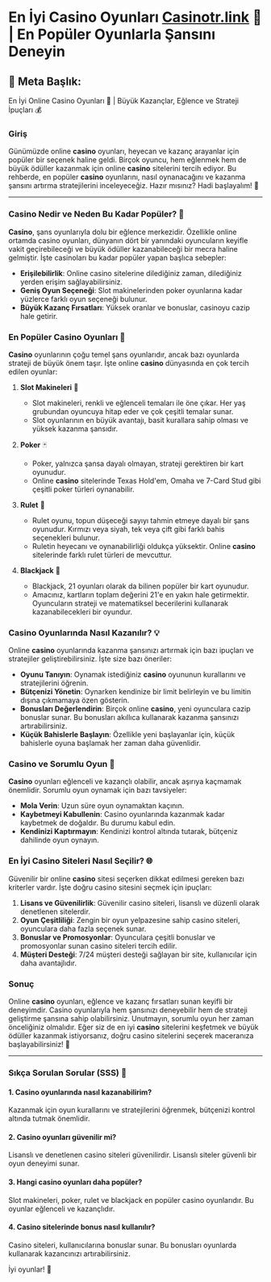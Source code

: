 # En İyi Casino Oyunları [Casinotr.link](https://casinotr.link/gWCRZ4) 🎰 | En Popüler Oyunlarla Şansını Deneyin

## 🎲 Meta Başlık:
En İyi Online Casino Oyunları 🎰 | Büyük Kazançlar, Eğlence ve Strateji İpuçları 💰

### Giriş
Günümüzde online **casino** oyunları, heyecan ve kazanç arayanlar için popüler bir seçenek haline geldi. Birçok oyuncu, hem eğlenmek hem de büyük ödüller kazanmak için online **casino** sitelerini tercih ediyor. Bu rehberde, en popüler **casino** oyunlarını, nasıl oynanacağını ve kazanma şansını artırma stratejilerini inceleyeceğiz. Hazır mısınız? Hadi başlayalım! 🎉

---

### Casino Nedir ve Neden Bu Kadar Popüler? 🎲
**Casino**, şans oyunlarıyla dolu bir eğlence merkezidir. Özellikle online ortamda casino oyunları, dünyanın dört bir yanındaki oyuncuların keyifle vakit geçirebileceği ve büyük ödüller kazanabileceği bir mecra haline gelmiştir. İşte casinoları bu kadar popüler yapan başlıca sebepler:

- **Erişilebilirlik**: Online casino sitelerine dilediğiniz zaman, dilediğiniz yerden erişim sağlayabilirsiniz.
- **Geniş Oyun Seçeneği**: Slot makinelerinden poker oyunlarına kadar yüzlerce farklı oyun seçeneği bulunur.
- **Büyük Kazanç Fırsatları**: Yüksek oranlar ve bonuslar, casinoyu cazip hale getirir.

### En Popüler Casino Oyunları 🎰
**Casino** oyunlarının çoğu temel şans oyunlarıdır, ancak bazı oyunlarda strateji de büyük önem taşır. İşte online **casino** dünyasında en çok tercih edilen oyunlar:

1. **Slot Makineleri** 🎰
   - Slot makineleri, renkli ve eğlenceli temaları ile öne çıkar. Her yaş grubundan oyuncuya hitap eder ve çok çeşitli temalar sunar.
   - Slot oyunlarının en büyük avantajı, basit kurallara sahip olması ve yüksek kazanma şansıdır.

2. **Poker** 🃏
   - Poker, yalnızca şansa dayalı olmayan, strateji gerektiren bir kart oyunudur.
   - Online **casino** sitelerinde Texas Hold'em, Omaha ve 7-Card Stud gibi çeşitli poker türleri oynanabilir.

3. **Rulet** 🎡
   - Rulet oyunu, topun düşeceği sayıyı tahmin etmeye dayalı bir şans oyunudur. Kırmızı veya siyah, tek veya çift gibi farklı bahis seçenekleri bulunur.
   - Ruletin heyecanı ve oynanabilirliği oldukça yüksektir. Online **casino** sitelerinde farklı rulet türleri de mevcuttur.

4. **Blackjack** 🖤
   - Blackjack, 21 oyunları olarak da bilinen popüler bir kart oyunudur.
   - Amacınız, kartların toplam değerini 21'e en yakın hale getirmektir. Oyuncuların strateji ve matematiksel becerilerini kullanarak kazanabilecekleri bir oyundur.

### Casino Oyunlarında Nasıl Kazanılır? 💡
Online **casino** oyunlarında kazanma şansınızı artırmak için bazı ipuçları ve stratejiler geliştirebilirsiniz. İşte size bazı öneriler:

- **Oyunu Tanıyın**: Oynamak istediğiniz **casino** oyununun kurallarını ve stratejilerini öğrenin.
- **Bütçenizi Yönetin**: Oynarken kendinize bir limit belirleyin ve bu limitin dışına çıkmamaya özen gösterin.
- **Bonusları Değerlendirin**: Birçok online **casino**, yeni oyunculara cazip bonuslar sunar. Bu bonusları akıllıca kullanarak kazanma şansınızı artırabilirsiniz.
- **Küçük Bahislerle Başlayın**: Özellikle yeni başlayanlar için, küçük bahislerle oyuna başlamak her zaman daha güvenlidir.
  
### Casino ve Sorumlu Oyun 🔐
**Casino** oyunları eğlenceli ve kazançlı olabilir, ancak aşırıya kaçmamak önemlidir. Sorumlu oyun oynamak için bazı tavsiyeler:

- **Mola Verin**: Uzun süre oyun oynamaktan kaçının.
- **Kaybetmeyi Kabullenin**: Casino oyunlarında kazanmak kadar kaybetmek de doğaldır. Bu durumu kabul edin.
- **Kendinizi Kaptırmayın**: Kendinizi kontrol altında tutarak, bütçeniz dahilinde oyun oynayın.

### En İyi Casino Siteleri Nasıl Seçilir? 🌐
Güvenilir bir online **casino** sitesi seçerken dikkat edilmesi gereken bazı kriterler vardır. İşte doğru casino sitesini seçmek için ipuçları:

1. **Lisans ve Güvenilirlik**: Güvenilir casino siteleri, lisanslı ve düzenli olarak denetlenen sitelerdir.
2. **Oyun Çeşitliliği**: Zengin bir oyun yelpazesine sahip casino siteleri, oyunculara daha fazla seçenek sunar.
3. **Bonuslar ve Promosyonlar**: Oyunculara çeşitli bonuslar ve promosyonlar sunan casino siteleri tercih edilir.
4. **Müşteri Desteği**: 7/24 müşteri desteği sağlayan bir site, kullanıcılar için daha avantajlıdır.

### Sonuç
Online **casino** oyunları, eğlence ve kazanç fırsatları sunan keyifli bir deneyimdir. Casino oyunlarıyla hem şansınızı deneyebilir hem de strateji geliştirme şansına sahip olabilirsiniz. Unutmayın, sorumlu oyun her zaman önceliğiniz olmalıdır. Eğer siz de en iyi **casino** sitelerini keşfetmek ve büyük ödüller kazanmak istiyorsanız, doğru casino sitelerini seçerek maceranıza başlayabilirsiniz! 🎉

---

### Sıkça Sorulan Sorular (SSS) 📌

#### 1. Casino oyunlarında nasıl kazanabilirim?
Kazanmak için oyun kurallarını ve stratejilerini öğrenmek, bütçenizi kontrol altında tutmak önemlidir.

#### 2. Casino oyunları güvenilir mi?
Lisanslı ve denetlenen casino siteleri güvenilirdir. Lisanslı siteler güvenli bir oyun deneyimi sunar.

#### 3. Hangi casino oyunları daha popüler?
Slot makineleri, poker, rulet ve blackjack en popüler casino oyunlarıdır. Bu oyunlar eğlenceli ve kazançlıdır.

#### 4. Casino sitelerinde bonus nasıl kullanılır?
Casino siteleri, kullanıcılarına bonuslar sunar. Bu bonusları oyunlarda kullanarak kazancınızı artırabilirsiniz.

İyi oyunlar! 🎉
